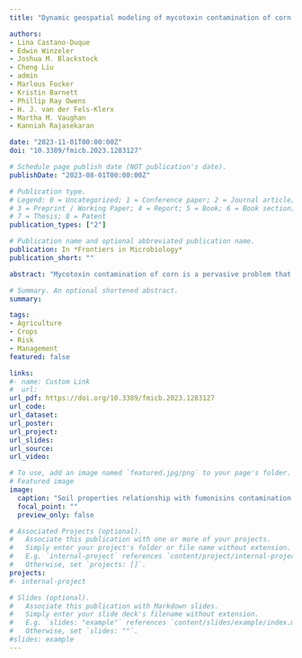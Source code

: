 ```yaml
---
title: "Dynamic geospatial modeling of mycotoxin contamination of corn in Illinois: unveiling critical factors and predictive insights with machine learning"

authors:
- Lina Castano-Duque
- Edwin Winzeler
- Joshua M. Blackstock
- Cheng Liu
- admin
- Marlous Focker
- Kristin Barnett
- Phillip Ray Owens
- H. J. van der Fels-Klerx
- Martha M. Vaughan
- Kanniah Rajasekaran

date: "2023-11-01T00:00:00Z"
doi: "10.3389/fmicb.2023.1283127"

# Schedule page publish date (NOT publication's date).
publishDate: "2023-08-01T00:00:00Z"

# Publication type.
# Legend: 0 = Uncategorized; 1 = Conference paper; 2 = Journal article;
# 3 = Preprint / Working Paper; 4 = Report; 5 = Book; 6 = Book section;
# 7 = Thesis; 8 = Patent
publication_types: ["2"]

# Publication name and optional abbreviated publication name.
publication: In *Frontiers in Microbiology*
publication_short: ""

abstract: "Mycotoxin contamination of corn is a pervasive problem that negatively impacts human and animal health and causes economic losses to the agricultural industry worldwide. Historical aflatoxin (AFL) and fumonisin (FUM) mycotoxin contamination data of corn, daily weather data, satellite data, dynamic geospatial soil properties, and land usage parameters were modeled to identify factors significantly contributing to the outbreaks of mycotoxin contamination of corn grown in Illinois (IL), AFL >20 ppb, and FUM >5 ppm. Two methods were used: a gradient boosting machine (GBM) and a neural network (NN). Both the GBM and NN models were dynamic at a state-county geospatial level because they used GPS coordinates of the counties linked to soil properties. GBM identified temperature and precipitation prior to sowing as significant influential factors contributing to high AFL and FUM contamination. AFL-GBM showed that a higher aflatoxin risk index (ARI) in January, March, July, and November led to higher AFL contamination in the southern regions of IL. Higher values of corn-specific normalized difference vegetation index (NDVI) in July led to lower AFL contamination in Central and Southern IL, while higher wheat-specific NDVI values in February led to higher AFL. FUM-GBM showed that temperature in July and October, precipitation in February, and NDVI values in March are positively correlated with high contamination throughout IL. Furthermore, the dynamic geospatial models showed that soil characteristics were correlated with AFL and FUM contamination. Greater calcium carbonate content in soil was negatively correlated with AFL contamination, which was noticeable in Southern IL. Greater soil moisture and available water-holding capacity throughout Southern IL were positively correlated with high FUM contamination. The higher clay percentage in the northeastern areas of IL negatively correlated with FUM contamination. NN models showed high class-specific performance for 1-year predictive validation for AFL (73%) and FUM (85%), highlighting their accuracy for annual mycotoxin prediction. Our models revealed that soil, NDVI, year-specific weekly average precipitation, and temperature were the most important factors that correlated with mycotoxin contamination. These findings serve as reliable guidelines for future modeling efforts to identify novel data inputs for the prediction of AFL and FUM outbreaks and potential farm-level management practices."

# Summary. An optional shortened abstract.
summary: 

tags:
- Agriculture
- Crops
- Risk
- Management
featured: false

links:
#- name: Custom Link
#  url: 
url_pdf: https://doi.org/10.3389/fmicb.2023.1283127
url_code: 
url_dataset: 
url_poster: 
url_project: 
url_slides: 
url_source: 
url_video: 

# To use, add an image named `featured.jpg/png` to your page's folder. 
# Featured image
image:
  caption: "Soil properties relationship with fumonisins contamination levels (FUM) and their geospatial distribution in Illinois (USA). (A) soil moisture (m3 H2O/m3 soil), (B) available water-holding capacity (cm), (C) percentage of clay content from 0 to 5 cm below surface, (D) percentage of clay content from 25 to 50 cm below surface; For FUM, high is >5 ppm, and low ≤5 ppm. The violin plot depicts the density distribution of the soil properties in low and elevated levels of mycotoxin contamination. Maps of geographical shaded red in relation to soil properties values."
  focal_point: ""
  preview_only: false

# Associated Projects (optional).
#   Associate this publication with one or more of your projects.
#   Simply enter your project's folder or file name without extension.
#   E.g. `internal-project` references `content/project/internal-project/index.md`.
#   Otherwise, set `projects: []`.
projects:
#- internal-project

# Slides (optional).
#   Associate this publication with Markdown slides.
#   Simply enter your slide deck's filename without extension.
#   E.g. `slides: "example"` references `content/slides/example/index.md`.
#   Otherwise, set `slides: ""`.
#slides: example
---
```


